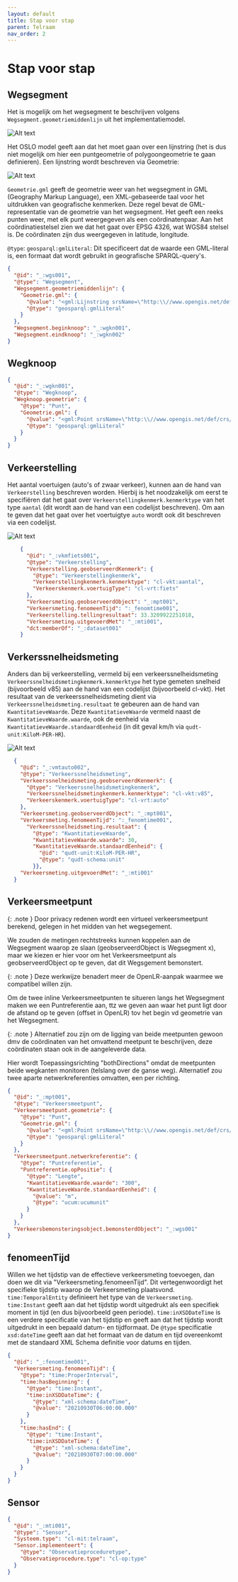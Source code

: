 ```yaml
---
layout: default
title: Stap voor stap
parent: Telraam
nav_order: 2
---
```


# Stap voor stap

## Wegsegment

Het is mogelijk om het wegsegment te beschrijven volgens `Wegsegment.geometriemiddenlijn` uit het implementatiemodel.

![Alt text](image.png)

Het OSLO model geeft aan dat het moet gaan over een lijnstring (het is dus niet mogelijk om hier een puntgeometrie of polygoongeometrie te gaan definieren). Een lijnstring wordt beschreven via Geometrie:

![Alt text](image-1.png)

`Geometrie.gml` geeft de geometrie weer van het wegsegment in GML (Geography Markup Language), een XML-gebaseerde taal voor het uitdrukken van geografische kenmerken. Deze regel bevat de GML-representatie van de geometrie van het wegsegment. Het geeft een reeks punten weer, met elk punt weergegeven als een coördinatenpaar. Aan het coördinatiestelsel zien we dat het gaat over EPSG 4326, wat WGS84 stelsel is. De coördinaten zijn dus weergegeven in latitude, longitude.

`@type`: `geosparql:gmlLiteral`: Dit specificeert dat de waarde een GML-literal is, een formaat dat wordt gebruikt in geografische SPARQL-query's.

```json
{
  "@id": "_:wgs001",
  "@type": "Wegsegment",
  "Wegsegment.geometriemiddenlijn": {
    "Geometrie.gml": {
      "@value": "<gml:Lijnstring srsName=\"http:\\//www.opengis.net/def/crs/EPSG/0/4326\"><gml:coordinates>50.9346197016993 4.04451041920408,50.9346499094883 4.04468516398887,50.9346736897766 4.04476128017613, 50.9347048165154 4.04486091154096,50.9347897018035 4.0450104190652,50.9348297017355 4.04508041942127,50.9349798325647 4.04536795581668,50.9350979049717 4.04561050090522, 50.9351073291995 4.04563353497237,50.9351797011571 4.04581042002322</gml:coordinates><gml:Point>",
      "@type": "geosparql:gmlLiteral"
    }
  },
  "Wegsegment.beginknoop": "_:wgkn001",
  "Wegsegment.eindknoop": "_:wgkn002"
}
```

## Wegknoop

```json
{
  "@id": "_:wgkn001",
  "@type": "Wegknoop",
  "Wegknoop.geometrie": {
    "@type": "Punt",
    "Geometrie.gml": {
      "@value": "<gml:Point srsName=\"http:\\//www.opengis.net/def/crs/EPSG/0/4326\"><gml:coordinates>50.9346197016993 4.0445104192040</gml:coordinates><gml:Point>",
      "@type": "geosparql:gmlLiteral"
    }
  }
}
```

## Verkeerstelling

Het aantal voertuigen (auto's of zwaar verkeer), kunnen aan de hand van `Verkeerstelling` beschreven worden. Hierbij is het noodzakelijk om eerst te specifiëren dat het gaat over `Verkeerstellingkenmerk.kenmerktype` van het type `aantal` (dit wordt aan de hand van een codelijst beschreven). Om aan te geven dat het gaat over het voertuigtye `auto` wordt ook dit beschreven via een codelijst.

![Alt text](image.png)

```json
    {
      "@id": "_:vkmfiets001",
      "@type": "Verkeerstelling",
      "Verkeerstelling.geobserveerdKenmerk": {
        "@type": "Verkeerstellingkenmerk",
        "Verkeerstellingkenmerk.kenmerktype": "cl-vkt:aantal",
        "Verkeerskenmerk.voertuigType": "cl-vrt:fiets"
      },
      "Verkeersmeting.geobserveerdObject": "_:mpt001",
      "Verkeersmeting.fenomeenTijd": ":_fenomtime001",
      "Verkeerstelling.tellingresultaat": 33.3209922251018,
      "Verkeersmeting.uitgevoerdMet": "_:mti001",
      "dct:memberOf": "_:dataset001"
    }
```

## Verkerssnelheidsmeting

Anders dan bij verkeerstelling, vermeld bij een verkeerssnelheidsmeting `Verkeerssnelheidsmetingkenmerk.kenmerktype` het type gemeten snelheid (bijvoorbeeld v85) aan de hand van een codelijst (bijvoorbeeld cl-vkt). Het resultaat van de verkeerssnelheidsmeting dient via `Verkeerssnelheidsmeting.resultaat` te gebeuren aan de hand van `KwantitatieveWaarde`. Deze `KwantitatieveWaarde` vermeld naast de `KwantitatieveWaarde.waarde`, ook de eenheid via `KwantitatieveWaarde.standaardEenheid` (in dit geval km/h via `qudt-unit:KiloM-PER-HR`). 

![Alt text](image-1.png)

```json
  {
    "@id": "_:vmtauto002",
    "@type": "Verkeerssnelheidsmeting",
    "Verkeerssnelheidsmeting.geobserveerdKenmerk": {
      "@type": "Verkeerssnelheidsmetingkenmerk",
      "Verkeerssnelheidsmetingkenmerk.kenmerktype": "cl-vkt:v85",
      "Verkeerskenmerk.voertuigType": "cl-vrt:auto"
    },
    "Verkeersmeting.geobserveerdObject": "_:mpt001",
    "Verkeersmeting.fenomeenTijd": ":_fenomtime001",
      "Verkeerssnelheidsmeting.resultaat": {
        "@type": "KwantitatieveWaarde",
        "KwantitatieveWaarde.waarde": 30,
        "KwantitatieveWaarde.standaardEenheid": {
          "@id": "qudt-unit:KiloM-PER-HR",
          "@type": "qudt-schema:unit"
        }},
    "Verkeersmeting.uitgevoerdMet": "_:mti001"
  }
```




## Verkeersmeetpunt

{: .note }
Door privacy redenen wordt een virtueel verkeersmeetpunt berekend, gelegen in het midden van het wegsegement.

We zouden de metingen rechtstreeks kunnen koppelen aan de Wegsegment waarop ze slaan (geobserveerdObject is Wegsegment x), maar we kiezen er hier voor om het Verkeersmeetpunt als geobserveerdObject op te geven, dat dit Wegsgement bemonstert.

{: .note }
Deze werkwijze benadert meer de OpenLR-aanpak waarmee we compatibel willen zijn.

Om de twee inline Verkeersmeetpunten te situeren langs het Wegsegment maken we een Puntreferentie aan, ttz we geven aan waar het punt ligt door de afstand op te geven (offset in OpenLR) tov het begin vd geometrie van het Wegsegment. 



{: .note }
Alternatief zou zijn om de ligging van beide meetpunten gewoon dmv de coördinaten van het omvattend meetpunt te beschrijven, deze coördinaten staan ook in de aangeleverde data.

Hier wordt Toepassingsrichting "bothDirections" omdat de meetpunten beide wegkanten monitoren (telslang over de ganse weg). Alternatief zou twee aparte netwerkreferenties omvatten,
een per richting.

```json
{
  "@id": "_:mpt001",
  "@type": "Verkeersmeetpunt",
  "Verkeersmeetpunt.geometrie": {
    "@type": "Punt",
    "Geometrie.gml": {
      "@value": "<gml:Point srsName=\"http:\\//www.opengis.net/def/crs/EPSG/0/4326\"><gml:coordinates>virtual_x,virtual_y</gml:coordinates><gml:Point>",
      "@type": "geosparql:gmlLiteral"
    }
  },
  "Verkeersmeetpunt.netwerkreferentie": {
    "@type": "Puntreferentie",
    "Puntreferentie.opPositie": {
      "@type": "Lengte",
      "KwantitatieveWaarde.waarde": "300",
      "KwantitatieveWaarde.standaardEenheid": {
        "@value": "m",
        "@type": "ucum:ucumunit"
      }
    }
  },
  "Verkeersbemonsteringsobject.bemonsterdObject": "_:wgs001"
}
```

## fenomeenTijd

Willen we het tijdstip van de effectieve verkeersmeting toevoegen, dan doen we dit via "Verkeersmeting.fenomeenTijd". Dit vertegenwoordigt het specifieke tijdstip waarop de Verkeersmeting plaatsvond. `time:TemporalEntity` definieert het type van de `Verkeersmeting`. `time:Instant` geeft aan dat het tijdstip wordt uitgedrukt als een specifiek moment in tijd (en dus bijvoorbeeld geen periode). `time:inXSDDateTime` is een verdere specificatie van het tijdstip en geeft aan dat het tijdstip wordt uitgedrukt in een bepaald datum- en tijdformaat. De `@type` specificatie `xsd:dateTime` geeft aan dat het formaat van de datum en tijd overeenkomt met de standaard XML Schema definitie voor datums en tijden. 

```json
{
  "@id": "_:fenomtime001",
  "Verkeersmeting.fenomeenTijd": {
    "@type": "time:ProperInterval",
    "time:hasBeginning": {
      "@type": "time:Instant",
      "time:inXSDDateTime": {
        "@type": "xml-schema:dateTime",
        "@value": "20210930T06:00:00.000"
      }
    },
    "time:hasEnd": {
      "@type": "time:Instant",
      "time:inXSDDateTime": {
        "@type": "xml-schema:dateTime",
        "@value": "20210930T07:00:00.000"
      }
    }
  }
}
```

## Sensor

```json
{
  "@id": "_:mti001",
  "@type": "Sensor",
  "Systeem.type": "cl-mit:telraam",
  "Sensor.implementeert": {
    "@type": "Observatieproceduretype",
    "Observatieprocedure.type": "cl-op:type"
  }
}
```
